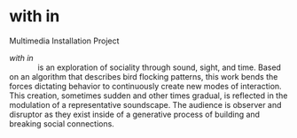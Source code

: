 # with in
Multimedia Installation Project

<i>with in</i> <br> 
&nbsp;&nbsp;&nbsp;&nbsp;&nbsp;&nbsp;&nbsp;&nbsp;&nbsp;&nbsp;&nbsp;&nbsp;&nbsp;is an exploration of sociality through sound, sight, and time. Based on an algorithm that describes
bird flocking patterns, this work bends the forces dictating behavior to continuously create new modes of interaction. This creation, sometimes sudden and other times gradual, is reflected in the modulation of a representative soundscape. The audience is observer and disruptor as they exist inside of a generative process of building and breaking social connections.
